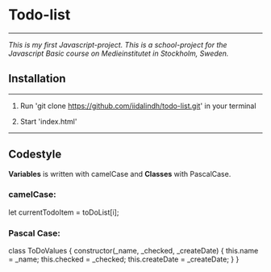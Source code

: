 # Todo-list

---

_This is my first Javascript-project. This is a school-project for the Javascript Basic course on Medieinstitutet in Stockholm, Sweden._

## Installation

---

1. Run 'git clone https://github.com/iidalindh/todo-list.git' in your terminal

2. Start 'index.html'

---

## Codestyle

**Variables** is written with camelCase and **Classes** with PascalCase.

### camelCase:

let currentTodoItem = toDoList[i];

### Pascal Case:

class ToDoValues {
constructor(\_name, \_checked, \_createDate) {
this.name = \_name;
this.checked = \_checked;
this.createDate = \_createDate;
}
}
